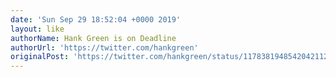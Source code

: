 ```yaml
---
date: 'Sun Sep 29 18:52:04 +0000 2019'
layout: like
authorName: Hank Green is on Deadline
authorUrl: 'https://twitter.com/hankgreen'
originalPost: 'https://twitter.com/hankgreen/status/1178381948542042112'
---
```

